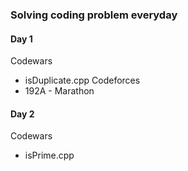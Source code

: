 ### Solving coding problem everyday
#### Day 1
Codewars
- isDuplicate.cpp
Codeforces
- 192A - Marathon

#### Day 2
Codewars
- isPrime.cpp
